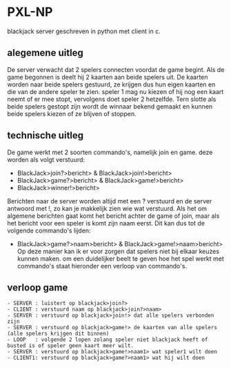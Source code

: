# PXL-NP

blackjack server geschreven in python met client in c.

## alegemene uitleg

 De server verwacht dat 2 spelers connecten voordat de game begint. Als de game begonnen is deelt hij 2 kaarten aan beide spelers uit.
 De kaarten worden naar beide spelers gestuurd, ze krijgen dus hun eigen kaarten en die van de andere speler te zien.
speler 1 mag nu kiezen of hij nog een kaart neemt of er mee stopt, vervolgens doet speler 2 hetzelfde.
Tern slotte als beide spelers gestopt zijn wordt de winnaar bekend gemaakt en kunnen beide spelers kiezen of ze blijven of stoppen.

## technische uitleg

De game werkt met 2 soorten commando's, namelijk join en game. deze worden als volgt verstuurd:
  - BlackJack>join?>bericht> & BlackJack>join!>bericht>
  - BlackJack>game?>bericht> & BlackJack>game!>bericht>
  - BlackJack>winner!>bericht>
  
Berichten naar de server worden altijd met een ? verstuurd en de server antwoord met !, zo kan je makkelijk zien wie wat verstuurd.
Als het om algemene berichten gaat komt het bericht achter de game of join, maar als het bericht voor een speler is komt zijn naam eerst.
Dit kan dus tot de volgende commando's lijden:
  - BlackJack>game?>naam>bericht> & BlackJack>game!>naam>bericht>
Op deze manier kan ik er voor zorgen dat spelers niet bij elkaar keuzes kunnen maken.
om een duidelijker beelt te geven hoe het spel werkt met commando's staat hieronder een verloop van commando's.

## verloop game
```
- SERVER : luistert op blackjack>join?>
- CLIENT : verstuurd naam op blackjack>join?>naam>
- SERVER : verstuurd op blackjack>join!> dat alle spelers verbonden zijn
- SERVER : verstuurd op blackjack>game!> de kaarten van alle spelers (alle spelers krijgen dit binnen)
- LOOP   : volgende 2 lopen zolang speler niet blackjack heeft of busted is of speler geen kaart meer wilt.
- SERVER : verstuurd op blackjack>game!>naam1> wat speler1 wilt doen
- CLIENT1: verstuurd op blackjack>game?>naam1> wat hij wilt doen

```
